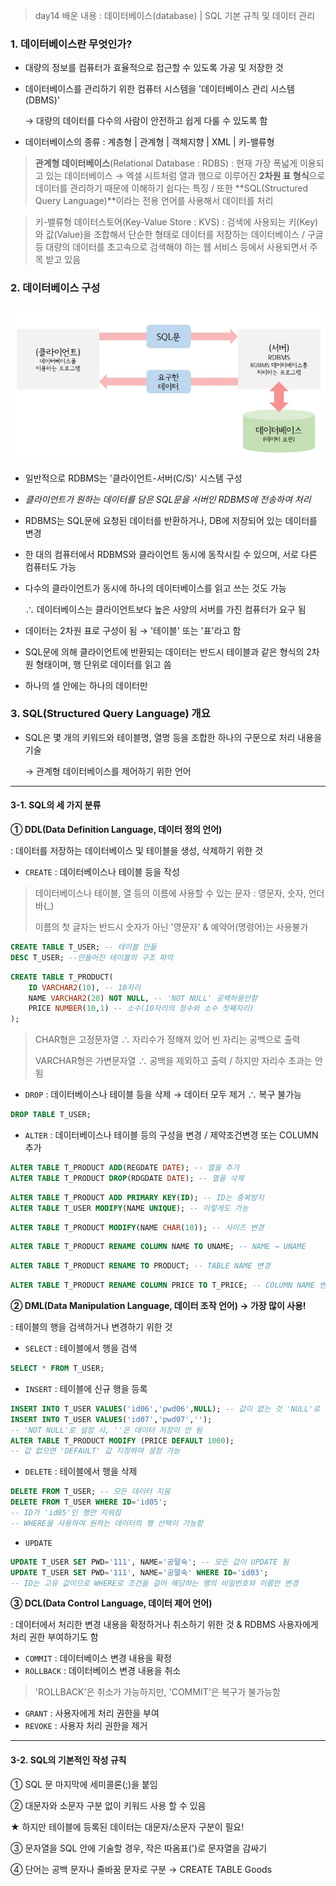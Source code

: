 > day14 배운 내용 : 데이터베이스(database) | SQL 기본 규칙 및 데이터 관리

### 1. 데이터베이스란 무엇인가?

- 대량의 정보를 컴퓨터가 효율적으로 접근할 수 있도록 가공 및 저장한 것

- 데이터베이스를 관리하기 위한 컴퓨터 시스템을 '데이터베이스 관리 시스템(DBMS)'

  → 대량의 데이터를 다수의 사람이 안전하고 쉽게 다룰 수 있도록 함

- 데이터베이스의 종류 : 계층형 | 관계형 | 객체지향 | XML | 키-밸류형

> **관계형 데이터베이스**(Relational Database : RDBS) : 현재 가장 폭넓게 이용되고 있는 데이터베이스 → 엑셀 시트처럼 열과 행으로 이루어진 **2차원 표 형식**으로 데이터를 관리하기 때문에 이해하기 쉽다는 특징 / 또한 **SQL(Structured Query Language)**이라는 전용 언어를 사용해서 데이터를 처리

> 키-밸류형 데이터스토어(Key-Value Store  : KVS) : 검색에 사용되는 키(Key)와 값(Value)을 조합해서 단순한 형태로 데이터를 저장하는 데이터베이스 / 구글 등 대량의 데이터를 초고속으로 검색해야 하는 웹 서비스 등에서 사용되면서 주목 받고 있음

### 2. 데이터베이스 구성

![](../Image/Reference/RDBM.jpg)

- 일반적으로 RDBMS는 '클라이언트-서버(C/S)' 시스템 구성

- *클라이언트가 원하는 데이터를 담은 SQL문을 서버인 RDBMS에 전송하여 처리*

- RDBMS는 SQL문에 요청된 데이터를 반환하거나, DB에 저장되어 있는 데이터를 변경

- 한 대의 컴퓨터에서 RDBMS와 클라이언트 동시에 동작시킬 수 있으며, 서로 다른 컴퓨터도 가능 

- 다수의 클라이언트가 동시에 하나의 데이터베이스를 읽고 쓰는 것도 가능

  ∴ 데이터베이스는 클라이언트보다 높은 사양의 서버를 가진 컴퓨터가 요구 됨

- 데이터는 2차원 표로 구성이 됨 → '테이블' 또는 '표'라고 함

- SQL문에 의해 클라이언트에 반환되는 데이터는 반드시 테이블과 같은 형식의 2차원 형태이며, 행 단위로 데이터를 읽고 씀 

- 하나의 셀 안에는 하나의 데이터만

### 3. SQL(Structured Query Language) 개요

- SQL은 몇 개의 키워드와 테이블명, 열명 등을 조합한 하나의 구문으로 처리 내용을 기술

  → 관계형 데이터베이스를 제어하기 위한 언어

-----------------------------------------------------------------------------------------------------------------------------------------------------------

#### 3-1.  SQL의 세 가지 분류

**① DDL(Data Definition Language, 데이터 정의 언어)**

: 데이터를 저장하는 데이터베이스 및 테이블을 생성, 삭제하기 위한 것

- `CREATE` : 데이터베이스나 테이블 등을 작성 

> 데이터베이스나 테이블, 열 등의 이름에 사용할 수 있는 문자 : 영문자, 숫자, 언더바(_)
>
> 이름의 첫 글자는 반드시 숫자가 아닌 '영문자' & 예약어(명령어)는 사용불가

```sql
CREATE TABLE T_USER; -- 테이블 만듦
DESC T_USER; --만들어진 테이블의 구조 파악
```

```sql
CREATE TABLE T_PRODUCT(
    ID VARCHAR2(10), -- 10자리
    NAME VARCHAR2(20) NOT NULL, -- 'NOT NULL' 공백허용안함
    PRICE NUMBER(10,1) -- 소수(10자리의 정수와 소수 첫째자리)
);
```

> CHAR형은 고정문자열 ∴ 자리수가 정해져 있어 빈 자리는 공백으로 출력
>
> VARCHAR형은 가변문자열 ∴ 공백을 제외하고 출력 / 하지만 자리수 초과는 안 됨

- `DROP` : 데이터베이스나 테이블 등을 삭제 → 데이터 모두 제거 ∴ 복구 불가능

```SQL
DROP TABLE T_USER;
```

- `ALTER` : 데이터베이스나 테이블 등의 구성을 변경 / 제약조건변경 또는 COLUMN 추가

```sql
ALTER TABLE T_PRODUCT ADD(REGDATE DATE); -- 열을 추가
ALTER TABLE T_PRODUCT DROP(RDGDATE DATE); -- 열을 삭제
```

```SQL
ALTER TABLE T_PRODUCT ADD PRIMARY KEY(ID); -- ID는 중복방지
ALTER TABLE T_USER MODIFY(NAME UNIQUE); -- 이렇게도 가능
```

```sql
ALTER TABLE T_PRODUCT MODIFY(NAME CHAR(10)); -- 사이즈 변경
```

```sql
ALTER TABLE T_PRODUCT RENAME COLUMN NAME TO UNAME; -- NAME → UNAME
```

```sql
ALTER TABLE T_PRODUCT RENAME TO PRODUCT; -- TABLE NAME 변경
```

```sql
ALTER TABLE T_PRODUCT RENAME COLUMN PRICE TO T_PRICE; -- COLUMN NAME 변경
```

**② DML(Data Manipulation Language, 데이터 조작 언어) → 가장 많이 사용!**

: 테이블의 행을 검색하거나 변경하기 위한 것

- `SELECT` : 테이블에서 행을 검색

```SQL
SELECT * FROM T_USER;
```

- `INSERT` : 테이블에 신규 행을 등록

```SQL
INSERT INTO T_USER VALUES('id06','pwd06',NULL); -- 값이 없는 것 'NULL'로
INSERT INTO T_USER VALUES('id07','pwd07',''); 
-- 'NOT NULL'로 설정 시, ''은 데이터 저장이 안 됨
ALTER TABLE T_PRODUCT MODIFY (PRICE DEFAULT 1000); 
-- 값 없으면 'DEFAULT' 값 지정하여 설정 가능
```

- `DELETE` : 테이블에서 행을 삭제

```sql
DELETE FROM T_USER; -- 모든 데이터 지움
DELETE FROM T_USER WHERE ID='id05'; 
-- ID가 'id05'인 행만 지워짐
-- WHERE을 사용하여 원하는 데이터의 행 선택이 가능함
```

- `UPDATE` 

```SQL
UPDATE T_USER SET PWD='111', NAME='공말숙'; -- 모든 값이 UPDATE 됨
UPDATE T_USER SET PWD='111', NAME='공말숙' WHERE ID='id03';
-- ID는 고유 값이므로 WHERE로 조건을 걸어 해당하는 행의 비밀번호와 이름만 변경
```

**③ DCL(Data Control Language, 데이터 제어 언어)**

: 데이터에서 처리한 변경 내용을 확정하거나 취소하기 위한 것 & RDBMS 사용자에게 처리 권한 부여하기도 함

- `COMMIT` : 데이터베이스 변경 내용을 확정
- `ROLLBACK` : 데이터베이스 변경 내용을 취소

> 'ROLLBACK'은 취소가 가능하지만, 'COMMIT'은 복구가 불가능함

- `GRANT` : 사용자에게 처리 권한을 부여
- `REVOKE` : 사용자 처리 권한을 제거

-----------------------------------------------------------------------------------------------------------------------------------------------------------

#### 3-2. SQL의 기본적인 작성 규칙 

① SQL 문 마지막에 세미콜론(;)을 붙임

② 대문자와 소문자 구분 없이 키워드 사용 할 수 있음

★ 하지만 테이블에 등록된 데이터는 대문자/소문자 구분이 필요!

③ 문자열을 SQL 안에 기술할 경우, 작은 따옴표(')로 문자열을 감싸기

④ 단어는 공백 문자나 줄바꿈 문자로 구분 → CREATE TABLE Goods

